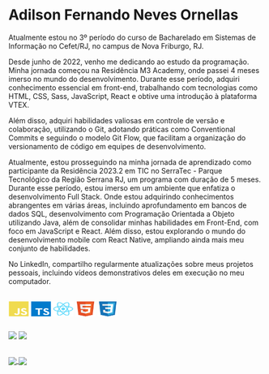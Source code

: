 # Adilson Fernando Neves Ornellas
Atualmente estou no 3º período do curso de Bacharelado em Sistemas de Informação no Cefet/RJ, no campus de Nova Friburgo, RJ.

Desde junho de 2022, venho me dedicando ao estudo da programação. Minha jornada começou na Residência M3 Academy, onde passei 4 meses imerso no mundo do desenvolvimento. Durante esse período, adquiri conhecimento essencial em front-end, trabalhando com tecnologias como HTML, CSS, Sass, JavaScript, React e obtive uma introdução à plataforma VTEX.

Além disso, adquiri habilidades valiosas em controle de versão e colaboração, utilizando o Git, adotando práticas como Conventional Commits e seguindo o modelo Git Flow, que facilitam a organização do versionamento de código em equipes de desenvolvimento.

Atualmente, estou prosseguindo na minha jornada de aprendizado como participante da Residência 2023.2 em TIC no SerraTec - Parque Tecnológico da Região Serrana RJ, um programa com duração de 5 meses. Durante esse período, estou imerso em um ambiente que enfatiza o desenvolvimento Full Stack. Onde estou adquirindo conhecimentos abrangentes em várias áreas, incluindo aprofundamento em bancos de dados SQL, desenvolvimento com Programação Orientada a Objeto utilizando Java, além de consolidar minhas habilidades em Front-End, com foco em JavaScript e React. Além disso, estou explorando o mundo do desenvolvimento mobile com React Native, ampliando ainda mais meu conjunto de habilidades.

No LinkedIn, compartilho regularmente atualizações sobre meus projetos pessoais, incluindo vídeos demonstrativos deles em execução no meu computador.

<div style="display: inline_block"><br>
  <img align="center" alt="Adilson-Js" height="30" width="40" src="https://raw.githubusercontent.com/devicons/devicon/master/icons/javascript/javascript-plain.svg">
  <img align="center" alt="Adilson-Ts" height="30" width="40" src="https://raw.githubusercontent.com/devicons/devicon/master/icons/typescript/typescript-plain.svg">
  <img align="center" alt="Adilson-React" height="30" width="40" src="https://raw.githubusercontent.com/devicons/devicon/master/icons/react/react-original.svg">
  <img align="center" alt="Adilson-HTML" height="30" width="40" src="https://raw.githubusercontent.com/devicons/devicon/master/icons/html5/html5-original.svg">
  <img align="center" alt="Adilson-CSS" height="30" width="40" src="https://raw.githubusercontent.com/devicons/devicon/master/icons/css3/css3-original.svg">
</div>

##

<div> 
  <a href="https://www.linkedin.com/in/adilson-fernando-neves-ornellas-42b594237/" target="_blank"><img src="https://img.shields.io/badge/-LinkedIn-%230077B5?style=for-the-badge&logo=linkedin&logoColor=white" target="_blank"></a> 
  <a href="https://www.instagram.com/adilson_ornellas/" target="_blank"><img src="https://img.shields.io/badge/-Instagram-%23E4405F?style=for-the-badge&logo=instagram&logoColor=white" target="_blank"></a>
</div>

##

<a href="/">
  <img height=200 align="center" src="https://github-readme-stats.vercel.app/api?username=anuraghazra&theme=dark#gh-dark-mode-only" />
</a>
<a href="/">
  <img height=200 align="center" src="https://github-readme-stats.vercel.app/api/top-langs?username=anuraghazra&layout=compact&langs_count=8&card_width=320&theme=dark#gh-dark-mode-only" />
</a>
